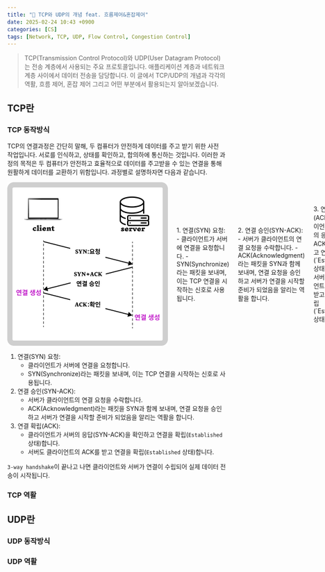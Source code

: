 ```yaml
---
title: "💬 TCP와 UDP의 개념 feat. 흐름제어&혼잡제어"
date: 2025-02-24 10:43 +0900
categories: [CS]
tags: [Network, TCP, UDP, Flow Control, Congestion Control]
---
```


> TCP(Transmission Control Protocol)와 UDP(User Datagram Protocol)는 전송 계층에서 사용되는 주요 프로토콜입니다. 애플리케이션 계층과 네트워크 계층 사이에서 데이터 전송을 담당합니다. 이 글에서 TCP/UDP의 개념과 각각의 역활, 흐름 제어, 혼잡 제어 그리고 어떤 부분에서 활용되는지 알아보겠습니다.

## TCP란

### TCP 동작방식

TCP의 연결과정은 간단히 말해, 두 컴퓨터가 안전하게 데이터를 주고 받기 위한 사전 작업입니다. 서로를 인식하고, 상태를 확인하고, 합의하에 통신하는 것입니다. 이러한 과정의 목적은 두 컴퓨터가 안전하고 효율적으로 데이터를 주고받을 수 있는 연결을 통해 원활하게 데이터를 교환하기 위함입니다. 과정별로 설명하자면 다음과 같습니다. 

<div style="display: flex; align-items: center; gap: 20px;">
  <img src="https://github.com/Euihyunee/euihyunee.github.io/blob/main/_posts/img/tcp_behavior.png?raw=true" alt="tcp_behavior" style="width: 500px;">
  <p>1. 연결(SYN) 요청:
    - 클라이언트가 서버에 연결을 요청합니다.
    - SYN(Synchronize)라는 패킷을 보내며, 이는 TCP 연결을 시작하는 신호로 사용됩니다. </p>
    <p>2. 연결 승인(SYN-ACK):
    - 서버가 클라이언트의 연결 요청을 수락합니다.
    - ACK(Acknowledgment)라는 패킷을 SYN과 함께 보내며, 연결 요청을 승인하고 서버가 연결을 시작할 준비가 되었음을 알리는 역활을 합니다. </p>
    <p>3. 연결 확립(ACK):
    - 클라이언트가 서버의 응답(SYN-ACK)을 확인하고 연결을 확립(`Established` 상태)합니다. 
    - 서버도 클라이언트의 ACK를 받고 연결을 확립(`Established` 상태)합니다.</p>
</div>

1. 연결(SYN) 요청:
    - 클라이언트가 서버에 연결을 요청합니다.
    - SYN(Synchronize)라는 패킷을 보내며, 이는 TCP 연결을 시작하는 신호로 사용됩니다. 
2. 연결 승인(SYN-ACK):
    - 서버가 클라이언트의 연결 요청을 수락합니다.
    - ACK(Acknowledgment)라는 패킷을 SYN과 함께 보내며, 연결 요청을 승인하고 서버가 연결을 시작할 준비가 되었음을 알리는 역활을 합니다. 
3. 연결 확립(ACK):
    - 클라이언트가 서버의 응답(SYN-ACK)을 확인하고 연결을 확립(`Established` 상태)합니다. 
    - 서버도 클라이언트의 ACK를 받고 연결을 확립(`Established` 상태)합니다.

`3-way handshake`이 끝나고 나면 클라이언트와 서버가 연결이 수립되어 실제 데이터 전송이 시작됩니다. 


### TCP 역활


## UDP란

### UDP 동작방식

### UDP 역활


